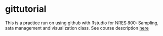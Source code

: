 # gittutorial
This is a practice run on using github with Rstudio for NRES 800: Sampling, sata management and visualization class. See course description [here](https://bulletin.unl.edu/courses/NRES/800) 
